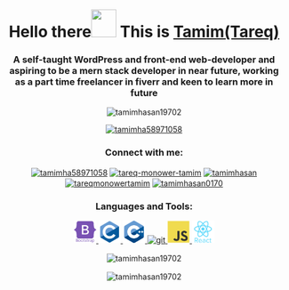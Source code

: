                         
<h1 align = "center">Hello there<img src="https://media.giphy.com/media/hvRJCLFzcasrR4ia7z/giphy.gif" width="45px" height="50"> This is <a href="https://tamimhasan19702.github.io/portfolio/" target="blank">Tamim(Tareq)</a></h1>
      
<h3 align="center">A self-taught WordPress and front-end web-developer and aspiring to be a mern stack developer in near future, working as a part time freelancer in fiverr and keen to learn more in future</h3>

<p align="center"> <img src="https://komarev.com/ghpvc/?username=tamimhasan19702&label=Profile%20views&color=0e75b6&style=flat" alt="tamimhasan19702" /> </p>

<p align="center"> <a href="https://twitter.com/tamimha58971058" target="blank"><img src="https://img.shields.io/twitter/follow/tamimha58971058?logo=twitter&style=for-the-badge" alt="tamimha58971058" /></a> </p>

<h3 align="center">Connect with me:</h3>
<p align="center">
<a href="https://twitter.com/tamimha58971058" target="blank"><img align="center" src="https://raw.githubusercontent.com/rahuldkjain/github-profile-readme-generator/master/src/images/icons/Social/twitter.svg" alt="tamimha58971058" height="30" width="40" /></a>
<a href="https://linkedin.com/in/tareq-monower-tamim" target="blank"><img align="center" src="https://raw.githubusercontent.com/rahuldkjain/github-profile-readme-generator/master/src/images/icons/Social/linked-in-alt.svg" alt="tareq-monower-tamim" height="30" width="40" /></a>
<a href="https://stackoverflow.com/users/tamimhasan" target="blank"><img align="center" src="https://raw.githubusercontent.com/rahuldkjain/github-profile-readme-generator/master/src/images/icons/Social/stack-overflow.svg" alt="tamimhasan" height="30" width="40" /></a>
<a href="https://fb.com/tareqmonowertamim" target="blank"><img align="center" src="https://raw.githubusercontent.com/rahuldkjain/github-profile-readme-generator/master/src/images/icons/Social/facebook.svg" alt="tareqmonowertamim" height="30" width="40" /></a>
<a href="https://instagram.com/tamimhasan0170" target="blank"><img align="center" src="https://raw.githubusercontent.com/rahuldkjain/github-profile-readme-generator/master/src/images/icons/Social/instagram.svg" alt="tamimhasan0170" height="30" width="40" /></a>
</p>

<h3 align="center">Languages and Tools:</h3>
<p align="center"> <a href="https://getbootstrap.com" target="_blank" rel="noreferrer"> <img src="https://raw.githubusercontent.com/devicons/devicon/master/icons/bootstrap/bootstrap-plain-wordmark.svg" alt="bootstrap" width="40" height="40"/> </a> <a href="https://www.cprogramming.com/" target="_blank" rel="noreferrer"> <img src="https://raw.githubusercontent.com/devicons/devicon/master/icons/c/c-original.svg" alt="c" width="40" height="40"/> </a> <a href="https://www.w3schools.com/cpp/" target="_blank" rel="noreferrer"> <img src="https://raw.githubusercontent.com/devicons/devicon/master/icons/cplusplus/cplusplus-original.svg" alt="cplusplus" width="40" height="40"/> </a> <a href="https://git-scm.com/" target="_blank" rel="noreferrer"> <img src="https://www.vectorlogo.zone/logos/git-scm/git-scm-icon.svg" alt="git" width="40" height="40"/> </a> <a href="https://developer.mozilla.org/en-US/docs/Web/JavaScript" target="_blank" rel="noreferrer"> <img src="https://raw.githubusercontent.com/devicons/devicon/master/icons/javascript/javascript-original.svg" alt="javascript" width="40" height="40"/> </a> <a href="https://reactjs.org/" target="_blank" rel="noreferrer"> <img src="https://raw.githubusercontent.com/devicons/devicon/master/icons/react/react-original-wordmark.svg" alt="react" width="40" height="40"/> </a> </p>

<p align="center"><img align="center" src="https://github-readme-stats.vercel.app/api/top-langs?username=tamimhasan19702&show_icons=true&locale=en&layout=compact" alt="tamimhasan19702" /></p>

<p align="center"><img align="center" src="https://github-readme-streak-stats.herokuapp.com/?user=tamimhasan19702&" alt="tamimhasan19702" /></p>



